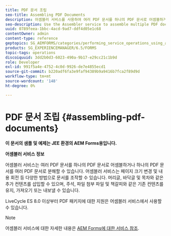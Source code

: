 ```yaml
---
title: PDF 문서 조립
seo-title: Assembling PDF Documents
description: 어셈블러 서비스를 사용하여 여러 PDF 문서를 하나의 PDF 문서로 어셈블하거나 하나의 PDF 문서를 여러 PDF 문서로 분해합니다.
seo-description: Use the Assembler service to assemble multiple PDF documents into one PDF document or disassemble one PDF document into multiple PDF documents.
uuid: 0789feea-1bbc-4acd-9ad7-ddf4d05e1c68
contentOwner: admin
content-type: reference
geptopics: SG_AEMFORMS/categories/performing_service_operations_using_apis
products: SG_EXPERIENCEMANAGER/6.5/FORMS
topic-tags: operations
discoiquuid: 3dd2b0d3-6023-490a-9b17-e29cc21c1b9d
role: Developer
exl-id: 991f5a4e-4752-4c0d-9926-de7e4855ecd1
source-git-commit: b220adf6fa3e9faf94389b9a9416b7fca2f89d9d
workflow-type: tm+mt
source-wordcount: '148'
ht-degree: 0%

---
```


# PDF 문서 조립 {#assembling-pdf-documents}

**이 문서의 샘플 및 예제는 JEE 환경의 AEM Forms용입니다.**

**어셈블러 서비스 정보**

어셈블러 서비스는 여러 PDF 문서를 하나의 PDF 문서로 어셈블하거나 하나의 PDF 문서를 여러 PDF 문서로 분해할 수 있습니다. 어셈블러 서비스는 페이지 크기 변경 및 내용 회전 등 다양한 방법으로 문서를 조작할 수 있습니다. 머리글, 바닥글 및 목차와 같은 추가 컨텐츠를 삽입할 수 있으며, 주석, 파일 첨부 파일 및 책갈피와 같은 기존 컨텐츠를 유지, 가져오기 또는 내보낼 수 있습니다.

LiveCycle ES 8.0 이상부터 PDF 패키지에 대한 지원은 어셈블러 서비스에서 사용할 수 있습니다.

>[!NOTE]
>
>어셈블러 서비스에 대한 자세한 내용은 [AEM Forms에 대한 서비스 참조](https://www.adobe.com/go/learn_aemforms_services_63).
